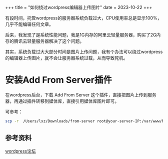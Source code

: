 +++
title = "如何绕过wordpress编辑器上传图片"
date = 2023-10-22
+++

有段时间，托管wordpress的服务器系统负载过大，CPU使用率总是显示100%，几乎不能编辑任何文章。

后来，我发现了是系统性能问题，我是1G内存的阿里云轻量服务器，购买了2G内存的腾讯云轻量服务器解决了这个问题。

其实，系统负载过大大部分时间是图片上传问题，我有个办法可以绕过wordpress的编辑器上传图片，就不会让服务器系统过载，从而导致死机。

# 安装Add From Server插件

在wordpress后台，下载 Add From Server 这个插件，直接把图片上传到服务器，再通过插件转移到媒体库，直接引用媒体库图片即可。

可参考：

```bash
scp -r  /Users/lxz/Downloads/from-server root@your-server-IP:/var/www/html/wp-content/uploads
```

## 参考资料
[wordpress论坛](https://wordpress.org/support/topic/wordpress-image-upload-error-post-processing-of-the-image-failed/)
